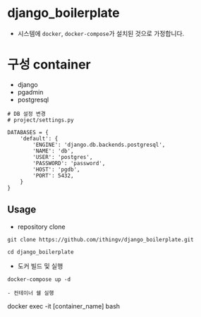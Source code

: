 # django_boilerplate

- 시스템에 `docker`, `docker-compose`가 설치된 것으로 가정합니다.

# 구성 container
- django 
- pgadmin
- postgresql

```
# DB 설정 변경
# project/settings.py

DATABASES = {
    'default': {
        'ENGINE': 'django.db.backends.postgresql',
        'NAME': 'db',
        'USER': 'postgres',
        'PASSWORD': 'password',
        'HOST': 'pgdb',
        'PORT': 5432,
    }
}
```

## Usage

- repository clone
```
git clone https://github.com/ithingv/django_boilerplate.git

cd django_boilerplate
```

- 도커 빌드 및 실행
```
docker-compose up -d
```

```
- 컨테이너 쉘 실행
```
docker exec -it [container_name] bash
```
